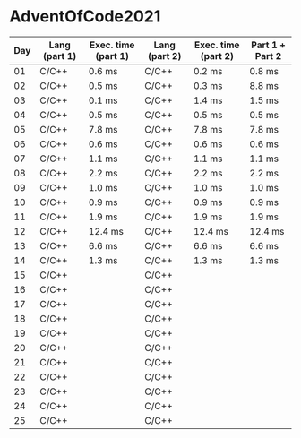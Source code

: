 # AdventOfCode2021
| Day | Lang (**part 1**) | Exec. time (**part 1**) | Lang (**part 2**) | Exec. time (**part 2**) | Part 1 + Part 2 |
|-----|-------------------|-------------------------|-------------------|-------------------------|-----------------|
| 01  | C/C++             | 0\.6 ms                 | C/C++             | 0\.2 ms                 | 0\.8 ms         |
| 02  | C/C++             | 0\.5 ms                 | C/C++             | 0\.3 ms                 | 8\.8 ms         |
| 03  | C/C++             | 0\.1 ms                 | C/C++             | 1\.4 ms                 | 1\.5 ms         |
| 04  | C/C++             | 0\.5 ms                 | C/C++             | 0\.5 ms                 | 0\.5 ms         |
| 05  | C/C++             | 7\.8 ms                 | C/C++             | 7\.8 ms                 | 7\.8 ms         |
| 06  | C/C++             | 0\.6 ms                 | C/C++             | 0\.6 ms                 | 0\.6 ms         |
| 07  | C/C++             | 1\.1 ms                 | C/C++             | 1\.1 ms                 | 1\.1 ms         |
| 08  | C/C++             | 2\.2 ms                 | C/C++             | 2\.2 ms                 | 2\.2 ms         |
| 09  | C/C++             | 1\.0 ms                 | C/C++             | 1\.0 ms                 | 1\.0 ms         |
| 10  | C/C++             | 0\.9 ms                 | C/C++             | 0\.9 ms                 | 0\.9 ms         |
| 11  | C/C++             | 1\.9 ms                 | C/C++             | 1\.9 ms                 | 1\.9 ms         |
| 12  | C/C++             | 12\.4 ms                | C/C++             | 12\.4 ms                | 12\.4 ms        |
| 13  | C/C++             | 6\.6 ms                 | C/C++             | 6\.6 ms                 | 6\.6 ms         |
| 14  | C/C++             | 1\.3 ms                 | C/C++             | 1\.3 ms                 | 1\.3 ms         |
| 15  | C/C++             |                         | C/C++             |                         |                 |
| 16  | C/C++             |                         | C/C++             |                         |                 |
| 17  | C/C++             |                         | C/C++             |                         |                 |
| 18  | C/C++             |                         | C/C++             |                         |                 |
| 19  | C/C++             |                         | C/C++             |                         |                 |
| 20  | C/C++             |                         | C/C++             |                         |                 |
| 21  | C/C++             |                         | C/C++             |                         |                 |
| 22  | C/C++             |                         | C/C++             |                         |                 |
| 23  | C/C++             |                         | C/C++             |                         |                 |
| 24  | C/C++             |                         | C/C++             |                         |                 |
| 25  | C/C++             |                         | C/C++             |                         |                 |